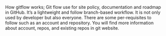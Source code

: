 How gitflow works;
Git flow use for  site policy, documentation and roadmap in GitHub. It’s a lightweight and follow branch-based workflow. It is not only used by developer but also everyone. 
There are some per-requisites to follow such as an account and repository. You will find more information about account, repos, and existing repos in git website.  
